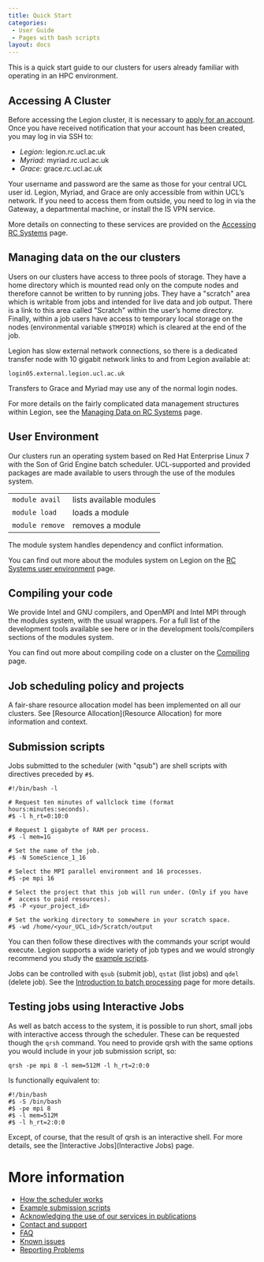 ```yaml
---
title: Quick Start
categories:
 - User Guide
 - Pages with bash scripts
layout: docs
---
```

This is a quick start guide to our clusters for users already familiar with
operating in an HPC environment.

## Accessing A Cluster

Before accessing the Legion cluster, it is necessary to [apply for an account](Account_Services). Once you have received
notification that your account has been created, you may log in via SSH
to:

 - *Legion:* legion.rc.ucl.ac.uk
 - *Myriad:* myriad.rc.ucl.ac.uk
 - *Grace:* grace.rc.ucl.ac.uk

Your username and password are the same as those for your central UCL
user id. Legion, Myriad, and Grace are only accessible from within UCL’s network. If you
need to access them from outside, you need to log in via the Gateway, a
departmental machine, or install the IS VPN service.

More details on connecting to these services are provided on the [Accessing RC Systems](Accessing_RC_Systems) page.

## Managing data on the our clusters

Users on our clusters have access to three pools of storage. They have a home
directory which is mounted read only on the compute
nodes and therefore cannot be written to by running jobs. They have a
"scratch" area which is writable from jobs and intended for live data and job output.
There is a link to this area called "Scratch" within the user’s home
directory. Finally, within a job users have access to temporary local storage on the
nodes (environmental variable `$TMPDIR`) which is cleared at the end of
the job.

Legion has slow external network connections, so there is a dedicated transfer node with 10 gigabit network links to and
from Legion available at:

```
login05.external.legion.ucl.ac.uk
```

Transfers to Grace and Myriad may use any of the normal login nodes.

For more details on the fairly complicated data management structures
within Legion, see the [Managing Data on RC Systems](Managing_Data_on_RC_Systems) page.

## User Environment

Our clusters run an operating system based on Red Hat Enterprise Linux 7 with
the Son of Grid Engine batch scheduler. UCL-supported and provided
packages are made available to users through the use of the modules
system.

|    |   |
|:---|:--|
|`module avail`| lists available modules |
|`module load`| loads a module           |
|`module remove`| removes a module       |

The module system handles dependency and conflict information.

You can find out more about the modules system on Legion on the [RC Systems user environment](RC_Systems_user_environment) page.

## Compiling your code

We provide Intel and GNU compilers, and OpenMPI and Intel MPI
through the modules system, with the usual wrappers. For a full list of
the development tools available see here or in the development
tools/compilers sections of the modules system.

You can find out more about compiling code on a cluster on the [Compiling](Compiling) page.

## Job scheduling policy and projects

A fair-share resource allocation model has been implemented on all our clusters.
See [Resource Allocation](Resource Allocation) for more information and context.

## Submission scripts

Jobs submitted to the scheduler (with "qsub") are shell scripts with
directives preceded by `#$`.

```
#!/bin/bash -l

# Request ten minutes of wallclock time (format hours:minutes:seconds).
#$ -l h_rt=0:10:0

# Request 1 gigabyte of RAM per process.
#$ -l mem=1G

# Set the name of the job.
#$ -N SomeScience_1_16

# Select the MPI parallel environment and 16 processes.
#$ -pe mpi 16

# Select the project that this job will run under. (Only if you have
#  access to paid resources).
#$ -P <your_project_id>

# Set the working directory to somewhere in your scratch space.
#$ -wd /home/<your_UCL_id>/Scratch/output
```

You can then follow these directives with the commands your script would
execute. Legion supports a wide variety of job types and we would
strongly recommend you study the [example scripts](Example_Scripts).

Jobs can be controlled with `qsub` (submit job), `qstat` (list jobs) and
`qdel` (delete job). See the [Introduction to batch processing](Batch_Processing) page for more details.

## Testing jobs using Interactive Jobs

As well as batch access to the system, it is possible to run short, small jobs with
interactive access through the scheduler. These can be
requested though the `qrsh` command. You need to provide qrsh with the
same options you would include in your job submission script, so:

```
qrsh -pe mpi 8 -l mem=512M -l h_rt=2:0:0
```

Is functionally equivalent to: 

```
#!/bin/bash
#$ -S /bin/bash
#$ -pe mpi 8
#$ -l mem=512M
#$ -l h_rt=2:0:0
```

Except, of course, that the result of qrsh is an interactive
shell. For more details, see the [Interactive Jobs](Interactive Jobs) page.

# More information

 - [How the scheduler works](The_Scheduler)
 - [Example submission scripts](Example_Scripts)
 - [Acknowledging the use of our services in publications](Acknowledging_RC_Systems)
 - [Contact and support](Contact_and_Support)
 - [FAQ](FAQ)
 - [Known issues](Known_Issues)
 - [Reporting Problems](Reporting_problems)


